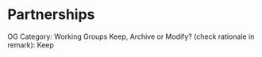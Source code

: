 # Partnerships

OG Category: Working Groups
Keep, Archive or Modify? (check rationale in remark): Keep